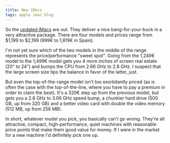 ```yaml
---
title: New iMacs
tags: apple imac blog
---
```


So the [updated iMacs](http://www.apple.com/imac/) are out. They deliver a nice bang-for-your-buck in a very attractive package. There are four models and prices range from $1,199 to $2,199 (999€ to 1,819€ in Spain).

I'm not yet sure which of the two models in the middle of the range represents the price/performance "sweet spot". Going from the 1,249€ model to the 1,499€ model gets you 4 more inches of screen real estate (20" to 24") and bumps the CPU from 2.66 GHz to 2.8 GHz. I suspect that the large screen size tips the balance in favor of the latter, just.

But even the top-of-the-range model isn't too exorbitantly priced (as is often the case with the top-of-the-line, where you have to pay a premium in order to claim the best). It's a 320€ step up from the previous model, but gets you a 2.8 GHz to 3.06 GHz speed bump, a chunkier hard drive (500 GB, up from 320 GB) and a better video card with double the video memory (512 MB, up from 256 MB).

In short, whatever model you pick, you basically can't go wrong. They're all attractive, compact, high-performance, quiet machines with reasonable price points that make them good value for money. If I were in the market for a new machine I'd definitely pick one up.
